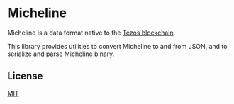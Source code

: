 # Micheline

Micheline is a data format native to the [Tezos blockchain](https://tezos.com/).

This library provides utilities to convert Micheline to and from JSON, and to
serialize and parse Micheline binary.

## License

[MIT](license.txt)
